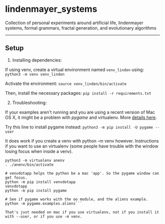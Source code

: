 # lindenmayer_systems
Collection of personal experiments around artificial life, lindenmayer systems, formal grammars, fractal generation, and evolutionary algorithms

---

## Setup

1) Installing dependencies:

If using venv, create a virtual environment named `venv_linden` using:
`python3 -m venv venv_linden`

Activate the environment: 
`source venv_linden/bin/activate`

Then, install the necessary packages: 
`pip install -r requirements.txt`

2) Troubleshooting:

If your examples aren't running and you are using a recent version of Mac OS X, it might be a problem with *pygame* and virtualenv. More [details here](https://github.com/pygame/pygame/issues/203#issuecomment-365798598).   

Try this line to install pygame instead: 
`python3 -m pip install -U pygame --user`

It does work if you create a venv with python -m venv however. Instructions if you want to use an virtualenv (some people have trouble with the window losing focus when inside a venv).

```# create a virtualenv called 'anenv' and use it.
python3 -m virtualenv anenv
. ./anenv/bin/activate

# venvdotapp helps the python be a mac 'app'. So the pygame window can get focus.
python -m pip install venvdotapp
venvdotapp
python -m pip install pygame

# See if pygame works with the oo module, and the aliens example.
python -m pygame.examples.aliens```

That's just needed on mac if you use virtualenv, not if you install it with --user, or if you use -m venv.
